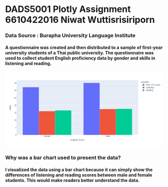 # DADS5001 Plotly Assignment 6610422016 Niwat Wuttisrisiriporn

### Data Source : Burapha University Language Institute
#### A questionnaire was created and then distributed to a sample of first-year university students of a Thai public university. The questionnaire was used to collect student English proficiency data by gender and skills in listening and reading.

![alt text](https://github.com/nengniwat/5001/blob/main/English%20proficiency%20data.png)

### Why was a bar chart used to present the data?
#### I visualized the data using a bar chart because it can simply show the differences of listening and reading scores between male and female students. This would make readers better understand the data.

